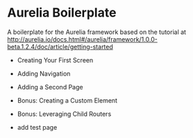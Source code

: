 # Aurelia Boilerplate

A boilerplate for the Aurelia framework based on the tutorial at http://aurelia.io/docs.html#/aurelia/framework/1.0.0-beta.1.2.4/doc/article/getting-started

- Creating Your First Screen
- Adding Navigation
- Adding a Second Page
- Bonus: Creating a Custom Element
- Bonus: Leveraging Child Routers

- add test page
